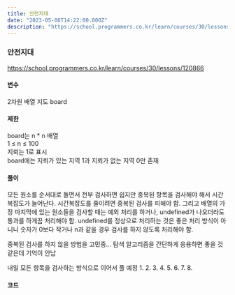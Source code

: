 ```yaml
---
title: 안전지대
date: "2023-05-08T14:22:00.000Z"
description: "https://school.programmers.co.kr/learn/courses/30/lessons/120866"
---
```

### 안전지대    
https://school.programmers.co.kr/learn/courses/30/lessons/120866    
    
#### 변수    
2차원 배열 지도 board    
    
#### 제한    
board는 n * n 배열    
1 ≤ n ≤ 100    
지뢰는 1로 표시    
board에는 지뢰가 있는 지역 1과 지뢰가 없는 지역 0만 존재    
    
#### 풀이    
모든 원소를 순서대로 돌면서 전부 검사하면 쉽지만 중복된 항목을 검사해야 해서 시간 복잡도가 늘어난다. 시간복잡도를 줄이려면 중복된 검사를 피해야 함. 그리고 배열의 가장 마지막에 있는 원소들을 검사할 때는 예외 처리를 하거나, undefined가 나오더라도 통과를 하게끔 처리해야 함. undefined를 정상으로 처리하는 것은 좋은 처리 방식이 아니니 숫자가 0보다 작거나 n과 같을 경우 검사를 하지 않도록 처리해야 함.

중복된 검사를 하지 않을 방법을 고민중... 탐색 알고리즘을 간단하게 응용하면 좋을 것 같은데 기억이 안남

내일 모든 항목을 검사하는 방식으로 이어서 풀 예정
1. 
2. 
3. 
4. 
5. 
6. 
7. 
8. 
    
#### 코드    
```JavaScript
```
